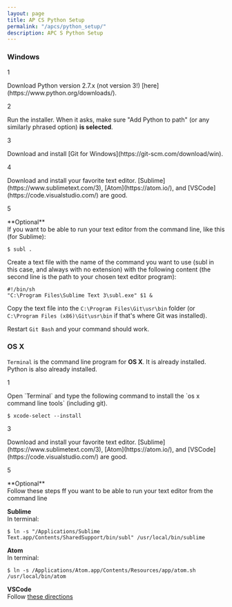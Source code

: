 ```yaml
---
layout: page
title: AP CS Python Setup
permalink: "/apcs/python_setup/"
description: APC S Python Setup
---
```



### Windows 

<div class="section listed" markdown="1">

  <p class="section-title">1</p>
  <div class="section" markdown="1">
  Download Python version 2.7.x (not version 3!) [here](https://www.python.org/downloads/).
  </div>

  <p class="section-title">2</p>
  <div class="section" markdown="1">
  Run the installer. When it asks, make sure "Add Python to path" (or any similarly phrased option) <strong>is selected</strong>.
  </div>

  <p class="section-title">3</p>
  <div class="section" markdown="1">
  Download and install [Git for Windows](https://git-scm.com/download/win).
  </div>

  <p class="section-title">4</p>
  <div class="section" markdown="1">
  Download and install your favorite text editor. [Sublime](https://www.sublimetext.com/3), [Atom](https://atom.io/), and [VSCode](https://code.visualstudio.com/) are good.
  </div>

  <p class="section-title">5</p>
  <div class="section" markdown="1">**Optional**<br>If you want to be able to run your text editor from the command line, like this (for Sublime):

```terminal
$ subl .
```

Create a text file with the name of the command you want to use (subl in this case, and always with no extension) with the following content (the second line is the path to your chosen text editor program):

```
#!/bin/sh
"C:\Program Files\Sublime Text 3\subl.exe" $1 &
```


Copy the text file into the `C:\Program Files\Git\usr\bin` folder (or `C:\Program Files (x86)\Git\usr\bin` if that's where Git was installed).

Restart `Git Bash` and your command should work.
  </div>

</div>

### OS X

<div class="section listed" markdown="1">

  `Terminal` is the command line program for **OS X**. It is already installed. Python is also already installed.

  <p class="section-title">1</p>
  <div class="section" markdown="1">
  Open `Terminal` and type the following command to install the `os x command line tools` (including git).

```terminal
$ xcode-select --install
```
  </div>

  <p class="section-title">3</p>
  <div class="section" markdown="1">
  Download and install your favorite text editor. [Sublime](https://www.sublimetext.com/3), [Atom](https://atom.io/), and [VSCode](https://code.visualstudio.com/) are good.
  </div>

  <p class="section-title">5</p>
  <div class="section" markdown="1">**Optional**<br>Follow these steps ff you want to be able to run your text editor from the command line

  **Sublime**<br>In terminal:

```terminal
$ ln -s "/Applications/Sublime Text.app/Contents/SharedSupport/bin/subl" /usr/local/bin/sublime
```

  **Atom**<br>In terminal:

```terminal
$ ln -s /Applications/Atom.app/Contents/Resources/app/atom.sh /usr/local/bin/atom
```

  **VSCode**<br>Follow [these directions](https://code.visualstudio.com/docs/setup/mac#_command-line)
  </div>

</div>